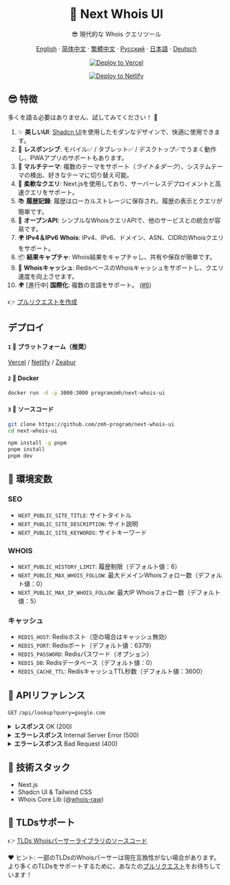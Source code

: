 <div align="center">

# 🧪 Next Whois UI

😎 現代的な Whois クエリツール

[English](README.md) · [简体中文](README_CN.md) · [繁體中文](README_TW.md) · [Русский](README_RU.md) · [日本語](README_JP.md) · [Deutsch](README_DE.md)

[![Deploy to Vercel](https://vercel.com/button)](https://vercel.com/import/project?template=https://github.com/zmh-program/next-whois-ui)

[![Deploy to Netlify](https://www.netlify.com/img/deploy/button.svg)](https://app.netlify.com/start/deploy?repository=https://github.com/zmh-program/next-whois-ui)

</div>

## 😎 特徴

多くを語る必要はありません、試してみてください！ 🥳

1. ✨ **美しいUI**: [Shadcn UI](https://ui.shadcn.com)を使用したモダンなデザインで、快適に使用できます。
2. 📱 **レスポンシブ**: モバイル✅ / タブレット✅ / デスクトップ✅でうまく動作し、PWAアプリのサポートもあります。
3. 🌈 **マルチテーマ**: 複数のテーマをサポート（*ライト＆ダーク*）、システムテーマの検出、好きなテーマに切り替え可能。
4. 🚀 **柔軟なクエリ**: Next.jsを使用しており、サーバーレスデプロイメントと高速クエリをサポート。
5. 📚 **履歴記録**: 履歴はローカルストレージに保存され、履歴の表示とクエリが簡単です。
6. 📡 **オープンAPI**: シンプルなWhoisクエリAPIで、他のサービスとの統合が容易です。
7. 🌍 **IPv4＆IPv6 Whois**: IPv4、IPv6、ドメイン、ASN、CIDRのWhoisクエリをサポート。
8. 📦 **結果キャプチャ**: Whois結果をキャプチャし、共有や保存が簡単です。
9. 📡 **Whoisキャッシュ**: RedisベースのWhoisキャッシュをサポートし、クエリ速度を向上させます。
10. 🌍 [進行中] **国際化**: 複数の言語をサポート。 ([#6](https://github.com/zmh-program/next-whois-ui/issues/6))

👉 [プルリクエストを作成](https://github.com/zmh-program/next-whois-ui/pulls)

## デプロイ

#### `1` 🚀 プラットフォーム（推奨）

[Vercel](https://vercel.com/import/project?template=https://github.com/zmh-program/next-whois-ui) / [Netlify](https://app.netlify.com/start/deploy?repository=https://github.com/zmh-program/next-whois-ui) / [Zeabur](https://zeabur.com/templates/UHCCCT)

#### `2` 🐳 Docker

```bash
docker run -d -p 3000:3000 programzmh/next-whois-ui
```

#### `3` 🔨 ソースコード

```bash
git clone https://github.com/zmh-program/next-whois-ui
cd next-whois-ui

npm install -g pnpm
pnpm install
pnpm dev
```

## 📏 環境変数

### SEO

- `NEXT_PUBLIC_SITE_TITLE`: サイトタイトル
- `NEXT_PUBLIC_SITE_DESCRIPTION`: サイト説明
- `NEXT_PUBLIC_SITE_KEYWORDS`: サイトキーワード

### WHOIS

- `NEXT_PUBLIC_HISTORY_LIMIT`: 履歴制限（デフォルト値：6）
- `NEXT_PUBLIC_MAX_WHOIS_FOLLOW`: 最大ドメインWhoisフォロー数（デフォルト値：0）
- `NEXT_PUBLIC_MAX_IP_WHOIS_FOLLOW`: 最大IP Whoisフォロー数（デフォルト値：5）

### キャッシュ

- `REDIS_HOST`: Redisホスト（空の場合はキャッシュ無効）
- `REDIS_PORT`: Redisポート（デフォルト値：6379）
- `REDIS_PASSWORD`: Redisパスワード（オプション）
- `REDIS_DB`: Redisデータベース（デフォルト値：0）
- `REDIS_CACHE_TTL`: RedisキャッシュTTL秒数（デフォルト値：3600）

## 📝 APIリファレンス

`GET` `/api/lookup?query=google.com`

<details>
<summary><strong>レスポンス</strong> OK (200)</summary>

```json
{
  "time": 1.547,
  "status": true,
  "cached": false,
  "result": {
    "domain": "GOOGLE.COM",
    "registrar": "MarkMonitor Inc.",
    "registrarURL": "http://www.markmonitor.com",
    "ianaId": "292",
    "whoisServer": "whois.markmonitor.com",
    "updatedDate": "2019-09-09T15:39:04.000Z",
    "creationDate": "1997-09-15T04:00:00.000Z",
    "expirationDate": "2028-09-14T04:00:00.000Z",
    "status": [
      {
        "status": "clientDeleteProhibited",
        "url": "https://icann.org/epp#clientDeleteProhibited"
      },
      {
        "status": "clientTransferProhibited",
        "url": "https://icann.org/epp#clientTransferProhibited"
      },
      {
        "status": "clientUpdateProhibited",
        "url": "https://icann.org/epp#clientUpdateProhibited"
      },
      {
        "status": "serverDeleteProhibited",
        "url": "https://icann.org/epp#serverDeleteProhibited"
      },
      {
        "status": "serverTransferProhibited",
        "url": "https://icann.org/epp#serverTransferProhibited"
      },
      {
        "status": "serverUpdateProhibited",
        "url": "https://icann.org/epp#serverUpdateProhibited"
      }
    ],
    "nameServers": [
      "NS1.GOOGLE.COM",
      "NS2.GOOGLE.COM",
      "NS3.GOOGLE.COM",
      "NS4.GOOGLE.COM"
    ],
    "registrantOrganization": "Unknown",
    "registrantProvince": "Unknown",
    "registrantCountry": "Unknown",
    "registrantPhone": "+1 2086851750",
    "registrantEmail": "Unknown",
    "rawWhoisContent": "..."
  }
}
```

</details>

<details>
<summary><strong>エラーレスポンス</strong> Internal Server Error (500)</summary>

```json
{
  "time": 0.609,
  "status": false,
  "error": "No match for domain google.notfound (e.g. domain is not registered)"
}
```

</details>

<details>
<summary><strong>エラーレスポンス</strong> Bad Request (400)</summary>

```json
{
  "time": -1,
  "status": false,
  "error": "Query is required"
}
```

</details>

## 🧠 技術スタック

- Next.js
- Shadcn UI & Tailwind CSS
- Whois Core Lib (@[whois-raw](https://www.npmjs.com/package/whois-raw))

## 💪 TLDsサポート

👉 [TLDs Whoisパーサーライブラリのソースコード](./src/lib/whois/lib.ts)

❤ ヒント: 一部のTLDsのWhoisパーサーは現在互換性がない場合があります。より多くのTLDsをサポートするために、あなたの[プルリクエスト](https://github.com/zmh-program/next-whois-ui/pulls)をお待ちしています！
